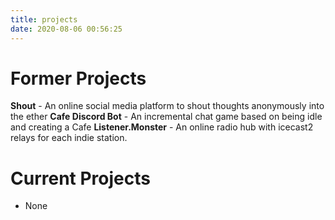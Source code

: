 ```yaml
---
title: projects
date: 2020-08-06 00:56:25
---
```


# Former Projects

**Shout** - An online social media platform to shout thoughts anonymously into the ether
**Cafe Discord Bot** - An incremental chat game based on being idle and creating a Cafe
**Listener.Monster** - An online radio hub with icecast2 relays for each indie station.

# Current Projects

- None